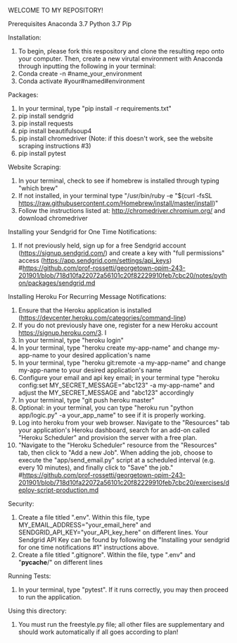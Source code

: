 WELCOME TO MY REPOSITORY!

Prerequisites
Anaconda 3.7
Python 3.7
Pip

Installation:
1. To begin, please fork this respository and clone the resulting repo onto your computer. Then, create a new virutal environment with Anaconda through inputting the following in your terminal:
2. Conda create -n #name_your_environment
3. Conda activate #your#named#environment

Packages:
1. In your terminal, type "pip install -r requirements.txt"
2. pip install sendgrid
3. pip install requests
4. pip install beautifulsoup4
5. pip install chromedriver (Note: if this doesn't work, see the website scraping instructions #3)
6. pip install pytest

Website Scraping:
1. In your terminal, check to see if homebrew is installed through typing "which brew"
2. If not installed, in your terminal type "/usr/bin/ruby -e "$(curl -fsSL https://raw.githubusercontent.com/Homebrew/install/master/install)"
3. Follow the instructions listed at: http://chromedriver.chromium.org/ and download chromedriver

Installing your Sendgrid for One Time Notifications:
1. If not previously held, sign up for a free Sendgrid account (https://signup.sendgrid.com/) and create a key with "full permissions" access (https://app.sendgrid.com/settings/api_keys) #https://github.com/prof-rossetti/georgetown-opim-243-201901/blob/718d10fa22072a56101c20f82229910feb7cbc20/notes/python/packages/sendgrid.md

Installing Heroku For Recurring Message Notifications:
1. Ensure that the Heroku application is installed (https://devcenter.heroku.com/categories/command-line)
2. If you do not previously have one, register for a new Heroku account https://signup.heroku.com/3. I
3. In your terminal, type "heroku login"
4. In your terminal, type "heroku create my-app-name" and change my-app-name to your desired application's name 
5. In your terminal, type "heroku git:remote -a my-app-name" and change my-app-name to your desired application's name  
6. Configure your email and api key email; in your terminal type "heroku config:set MY_SECRET_MESSAGE="abc123" -a my-app-name" and adjust the MY_SECRET_MESSAGE and "abc123" accordingly
6. In your terminal, type "git push heroku master"
7. Optional: in your terminal, you can type "heroku run "python app/logic.py" -a your_app_name" to see if it is properly working.
8. Log into heroku from your web browser. Navigate to the "Resources" tab  your application's Heroku dashboard, search for an add-on called "Heroku Scheduler" and provision the server with a free plan. 
9. "Navigate to the "Heroku Scheduler" resource from the "Resources" tab, then click to "Add a new Job". When adding the job, choose to execute the "app/send_email.py" script at a scheduled interval (e.g. every 10 minutes), and finally click to "Save" the job."
#https://github.com/prof-rossetti/georgetown-opim-243-201901/blob/718d10fa22072a56101c20f82229910feb7cbc20/exercises/deploy-script-production.md

Security:
1. Create a file titled ".env". Within this file, type MY_EMAIL_ADDRESS="your_email_here" and SENDGRID_API_KEY="your_API_key_here" on different lines. Your Sendgrid API Key can be found by following the "Installing your sendgrid for one time notifications #1" instructions above.
2. Create a file titled ".gitignore". Within the file, type ".env" and "__pycache__/" on different lines

Running Tests:
1. In your terminal, type "pytest". If it runs correctly, you may then proceed to run the application.

Using this directory:
1. You must run the freestyle.py file; all other files are supplementary and should work automatically if all goes according to plan!
